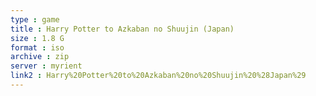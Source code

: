 ```yaml
---
type : game
title : Harry Potter to Azkaban no Shuujin (Japan)
size : 1.8 G
format : iso
archive : zip
server : myrient
link2 : Harry%20Potter%20to%20Azkaban%20no%20Shuujin%20%28Japan%29
---
```


